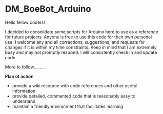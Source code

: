 # DM_BoeBot_Arduino

Hello fellow coders!

  I decided to consolidate some scripts for Arduino here to use as a reference for future projects. Anyone is free to use
  this code for their own personal use. I welcome any and all corrections, suggestions, and requests for changes if it is within my 
  time constraints. Keep in mind that I am extremely busy and may not promptly respond. I will consistently check in and update code.
  
  More to follow..........
  
  **Plan of action**
  
   * provide a wiki resource with code references and other useful information.
   * provide detailed, commented code that is reasonably easy to understand.
   * maintain a friendly environment that facilitates learning 

